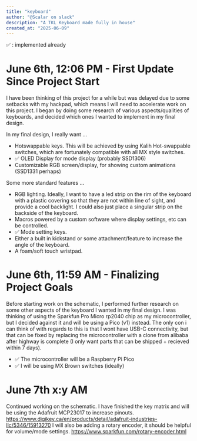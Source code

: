 ```yaml
---
title: "keyboard"
author: "@Scalar on slack"
description: "A TKL Keyboard made fully in house"
created_at: "2025-06-09"
---
```

✅ : implemented already
# June 6th, 12:06 PM - First Update Since Project Start
I have been thinking of this project for a while but was delayed due to some setbacks with my hackpad, which means I will need to accelerate work on this project. I began by doing some research of various aspects/qualities of keyboards, and decided which ones I wanted to implement in my final design. 

In my final design, I really want ...
- Hotswappable keys. This will be achieved by using Kalih Hot-swappable switches, which are fortunately compatible with all MX style switches.
- ✅ OLED Display for mode display (probably SSD1306)
- Customizable RGB screen/display, for showing custom animations (SSD1331 perhaps)

Some more standard features ...
- RGB lighting. Ideally, I want to have a led strip on the rim of the keyboard with a plastic covering so that they are not within line of sight, and provide a cool backlight. I could also just place a singular strip on the backside of the keyboard.
- Macros powered by a custom software where display settings, etc can be controlled.
- ✅ Mode setting keys.
- Either a built in kickstand or some attachment/feature to increase the angle of the keyboard.
- A foam/soft touch wristpad. 

# June 6th, 11:59 AM - Finalizing Project Goals

Before starting work on the schematic, I performed further research on some other aspects of the keyboard I wanted in my final design. I was thinking of using the Sparkfun Pro Micro rp2040 chip as my microcontroller, but I decided against it and will be using a Pico (v1) instead. The only con i can think of with regards to this is that I wont have USB-C connectivity, but that can be fixed by replacing the microcontroller with a clone from alibaba after highway is complete (I only want parts that can be shipped + recieved within 7 days). 
- ✅ The microcontroller will be a Raspberry Pi Pico
- ✅ I will be using MX Brown switches (ideally)

# June 7th x:y AM
Continued working on the schematic. I have finished the key matrix and will be using the Adafruit MCP23017 to increase pinouts. 
https://www.digikey.ca/en/products/detail/adafruit-industries-llc/5346/15913270
I will also be adding a rotary encoder, it should be helpful for volume/mode settings.
https://www.sparkfun.com/rotary-encoder.html
